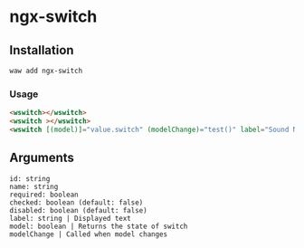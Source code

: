 # ngx-switch

## Installation

```sh
waw add ngx-switch
```
### Usage
```html
<wswitch></wswitch>
<wswitch ></wswitch>
<wswitch [(model)]="value.switch" (modelChange)="test()" label="Sound Notification" name="someNAME" id="someID" [checked]="true" required="someREQUIRED" disabled></wswitch>
```

## Arguments
```
id: string
name: string
required: boolean
checked: boolean (default: false)
disabled: boolean (default: false)
label: string | Displayed text
model: boolean | Returns the state of switch
modelChange | Called when model changes
```
